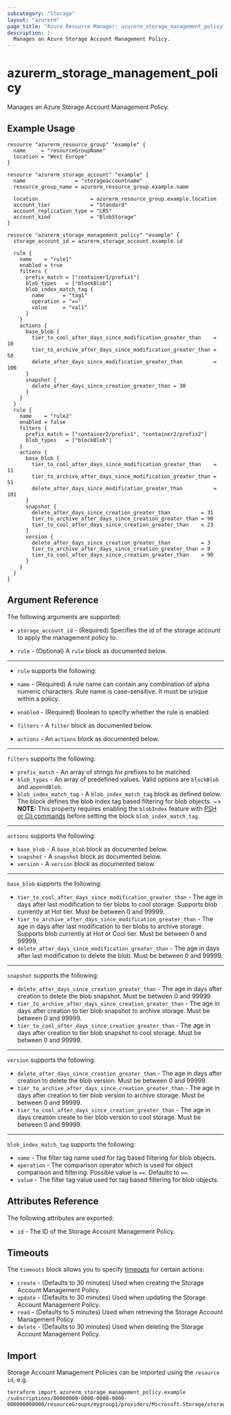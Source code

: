 ```yaml
---
subcategory: "Storage"
layout: "azurerm"
page_title: "Azure Resource Manager: azurerm_storage_management_policy"
description: |-
  Manages an Azure Storage Account Management Policy.
---
```


# azurerm_storage_management_policy

Manages an Azure Storage Account Management Policy.

## Example Usage

```hcl
resource "azurerm_resource_group" "example" {
  name     = "resourceGroupName"
  location = "West Europe"
}

resource "azurerm_storage_account" "example" {
  name                = "storageaccountname"
  resource_group_name = azurerm_resource_group.example.name

  location                 = azurerm_resource_group.example.location
  account_tier             = "Standard"
  account_replication_type = "LRS"
  account_kind             = "BlobStorage"
}

resource "azurerm_storage_management_policy" "example" {
  storage_account_id = azurerm_storage_account.example.id

  rule {
    name    = "rule1"
    enabled = true
    filters {
      prefix_match = ["container1/prefix1"]
      blob_types   = ["blockBlob"]
      blob_index_match_tag {
        name      = "tag1"
        operation = "=="
        value     = "val1"
      }
    }
    actions {
      base_blob {
        tier_to_cool_after_days_since_modification_greater_than    = 10
        tier_to_archive_after_days_since_modification_greater_than = 50
        delete_after_days_since_modification_greater_than          = 100
      }
      snapshot {
        delete_after_days_since_creation_greater_than = 30
      }
    }
  }
  rule {
    name    = "rule2"
    enabled = false
    filters {
      prefix_match = ["container2/prefix1", "container2/prefix2"]
      blob_types   = ["blockBlob"]
    }
    actions {
      base_blob {
        tier_to_cool_after_days_since_modification_greater_than    = 11
        tier_to_archive_after_days_since_modification_greater_than = 51
        delete_after_days_since_modification_greater_than          = 101
      }
      snapshot {
        delete_after_days_since_creation_greater_than          = 31
        tier_to_archive_after_days_since_creation_greater_than = 90
        tier_to_cool_after_days_since_creation_greater_than    = 23
      }
      version {
        delete_after_days_since_creation_greater_than          = 3
        tier_to_archive_after_days_since_creation_greater_than = 9
        tier_to_cool_after_days_since_creation_greater_than    = 90
      }
    }
  }
}
```

## Argument Reference

The following arguments are supported:

* `storage_account_id` - (Required) Specifies the id of the storage account to apply the management policy to.

* `rule` - (Optional) A `rule` block as documented below.

---

* `rule` supports the following:

* `name` - (Required) A rule name can contain any combination of alpha numeric characters. Rule name is case-sensitive. It must be unique within a policy.
* `enabled` - (Required)  Boolean to specify whether the rule is enabled.
* `filters` - A `filter` block as documented below.
* `actions` - An `actions` block as documented below.

---

`filters` supports the following:

* `prefix_match` - An array of strings for prefixes to be matched.
* `blob_types` - An array of predefined values. Valid options are `blockBlob` and `appendBlob`.
* `blob_index_match_tag` - A `blob_index_match_tag` block as defined below. The block defines the blob index tag based filtering for blob objects.
~> **NOTE:** This property requires enabling the `blobIndex` feature with [PSH or Cli commands](https://azure.microsoft.com/en-us/blog/manage-and-find-data-with-blob-index-for-azure-storage-now-in-preview/) before setting the block `blob_index_match_tag`. 
---

`actions` supports the following:

* `base_blob` - A `base_blob` block as documented below.
* `snapshot` - A `snapshot` block as documented below.
* `version` - A `version` block as documented below.

---

`base_blob` supports the following:

* `tier_to_cool_after_days_since_modification_greater_than` - The age in days after last modification to tier blobs to cool storage. Supports blob currently at Hot tier. Must be between 0 and 99999.
* `tier_to_archive_after_days_since_modification_greater_than` - The age in days after last modification to tier blobs to archive storage. Supports blob currently at Hot or Cool tier. Must be between 0 and 99999.
* `delete_after_days_since_modification_greater_than` - The age in days after last modification to delete the blob. Must be between 0 and 99999.

---

`snapshot` supports the following:

* `delete_after_days_since_creation_greater_than` - The age in days after creation to delete the blob snapshot. Must be between 0 and 99999.
* `tier_to_archive_after_days_since_creation_greater_than` - The age in days after creation to tier blob snapshot to archive storage. Must be between 0 and 99999.
* `tier_to_cool_after_days_since_creation_greater_than` - The age in days after creation to tier blob snapshot to cool storage. Must be between 0 and 99999.

---

`version` supports the following:

* `delete_after_days_since_creation_greater_than` - The age in days after creation to delete the blob version. Must be between 0 and 99999.
* `tier_to_archive_after_days_since_creation_greater_than` - The age in days after creation to tier blob version to archive storage. Must be between 0 and 99999.
* `tier_to_cool_after_days_since_creation_greater_than` - The age in days creation create to  tier blob version to cool storage. Must be between 0 and 99999.

---

`blob_index_match_tag` supports the following:

* `name` - The filter tag name used for tag based filtering for blob objects.
* `operation` - The comparison operator which is used for object comparison and filtering. Possible value is `==`. Defaults to `==`.
* `value` -  The filter tag value used for tag based filtering for blob objects.

## Attributes Reference

The following attributes are exported:

* `id` - The ID of the Storage Account Management Policy.

## Timeouts

The `timeouts` block allows you to specify [timeouts](https://www.terraform.io/docs/configuration/resources.html#timeouts) for certain actions:

* `create` - (Defaults to 30 minutes) Used when creating the Storage Account Management Policy.
* `update` - (Defaults to 30 minutes) Used when updating the Storage Account Management Policy.
* `read` - (Defaults to 5 minutes) Used when retrieving the Storage Account Management Policy.
* `delete` - (Defaults to 30 minutes) Used when deleting the Storage Account Management Policy.

## Import

Storage Account Management Policies can be imported using the `resource id`, e.g.

```shell
terraform import azurerm_storage_management_policy.example /subscriptions/00000000-0000-0000-0000-000000000000/resourceGroups/mygroup1/providers/Microsoft.Storage/storageAccounts/myaccountname/managementPolicies/default
```
